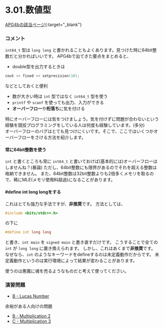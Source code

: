 3.01.数値型
============

[APG4bの該当ページ](https://atcoder.jp/contests/APG4b/tasks/APG4b_y){:target="_blank"}

### コメント

`int64_t` 型は `long long` と書かれることもよくあります。見つけた時に64bit整数だと分かればいいです。
APG4bで出てきた要点をまとめると、

- double型を出力するときは
```c++
cout << fixed << setprecision(10);
```
などとしておくと便利

- 数が大きい時は `int` 型ではなく `int64_t` 型を使う
- `printf` や `scanf` を使っても出力、入力ができる
- **オーバーフロー**や**桁落ち**に気を付ける

特にオーバーフローには気をつけましょう。気を付けずに問題が合わないという経験を競技プログラミングをしている人は何度も経験しています。(多分)  
オーバーフローのバグはとても見つけにくいです。そこで、ここではいくつかオーバーフローをさける方法を紹介します。

#### 常に64bit整数を使う

`int` と書くところも常に `int64_t` と書いておけば(基本的には)オーバーフローはしませんね？(暴論)
ただし、64bit整数にも限界があるのでそれを超える整数は格納できません。
また、64bit整数は32bit整数よりも2倍多くメモリを取るので、稀にMLE(メモリ使用料超過)になることがあります。

#### #define int long longをする

これはとても強力な手法ですが、**非推奨**です。
方法としては、
```c++
#include <bits/stdc++.h>
```
の下に
```c++
#define int long long
```
と書き、`int main` を `signed main` と書き直すだけです。
こうすることで全ての `int` が `long long` に置き換えられます。
しかし、これはあくまで**非推奨**です。なぜなら、`int` のようなキーワードをdefineするのは未定義動作だからです。
未定義動作というのは実行環境によって結果が変わることがあります。

使うのは悪魔に魂を売るようなものだと考えて使ってください。

### 演習問題

- [B - Lucas Number](https://atcoder.jp/contests/abc079/tasks/abc079_b)

余裕がある人向けの問題

- [B - Multiplication 2](https://atcoder.jp/contests/abc169/tasks/abc169_b)
- [C - Multiplication 3](https://atcoder.jp/contests/abc169/tasks/abc169_c)
